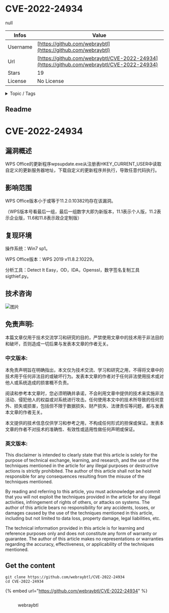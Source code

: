 # CVE-2022-24934

null

| Infos    | Value                                                              |
| -------- | -------------------------------------------------------------------|
| Username | [https://github.com/webraybtl](https://github.com/webraybtl) |
| Url      | [https://github.com/webraybtl/CVE-2022-24934](https://github.com/webraybtl/CVE-2022-24934)                                               |
| Stars    | 19                                                          |
| License  | No License                                                        |

<details>

<summary>Topic / Tags</summary>



</details>

## Readme

# CVE-2022-24934


## 漏洞概述

WPS Office的更新程序wpsupdate.exe从注册表HKEY_CURRENT_USER中读取自定义的更新服务器地址，下载自定义的更新程序并执行，导致任意代码执行。

## 影响范围

WPS Office版本小于或等于11.2.0.10382均存在该漏洞。

（WPS版本号看最后一组，最后一组数字大即为新版本，11.1表示个人版，11.2表示企业版，11.6和11.8表示政企定制版）

## 复现环境

操作系统：Win7 sp1。

WPS Office版本：WPS 2019 v11.8.2.10229。

分析工具：Detect It Easy，OD，IDA，Openssl，数字签名复制工具sigthief.py。

## 技术咨询
![图片](http://r9jxr6lcn.hn-bkt.clouddn.com/qrcode_for_gh_9e53931bba71_344.jpg)

## 免责声明:

本篇文章仅用于技术交流学习和研究的目的，严禁使用文章中的技术用于非法目的和破坏，否则造成一切后果与发表本文章的作者无关。

### 中文版本:

本免责声明旨在明确指出，本文仅为技术交流、学习和研究之用，不得将文章中的技术用于任何非法目的或破坏行为。发表本文章的作者对于任何非法使用技术或对他人或系统造成的损害概不负责。

阅读和参考本文章时，您必须明确并承诺，不会利用文章中提供的技术来实施非法活动、侵犯他人的权益或对系统进行攻击。任何使用本文中的技术所导致的任何意外、损失或损害，包括但不限于数据损失、财产损失、法律责任等问题，都与发表本文章的作者无关。

本文提供的技术信息仅供学习和参考之用，不构成任何形式的担保或保证。发表本文章的作者不对技术的准确性、有效性或适用性做任何声明或保证。

### 英文版本:

This disclaimer is intended to clearly state that this article is solely for the purpose of technical exchange, learning, and research, and the use of the techniques mentioned in the article for any illegal purposes or destructive actions is strictly prohibited. The author of this article shall not be held responsible for any consequences resulting from the misuse of the techniques mentioned.

By reading and referring to this article, you must acknowledge and commit that you will not exploit the techniques provided in the article for any illegal activities, infringement of rights of others, or attacks on systems. The author of this article bears no responsibility for any accidents, losses, or damages caused by the use of the techniques mentioned in this article, including but not limited to data loss, property damage, legal liabilities, etc.

The technical information provided in this article is for learning and reference purposes only and does not constitute any form of warranty or guarantee. The author of this article makes no representations or warranties regarding the accuracy, effectiveness, or applicability of the techniques mentioned.



## Get the content

```
git clone https://github.com/webraybtl/CVE-2022-24934
cd CVE-2022-24934
```

{% embed url="https://github.com/webraybtl/CVE-2022-24934" %}

<figure><img src="https://avatars.githubusercontent.com/u/95903558?v=4" alt=""><figcaption><p>webraybtl</p></figcaption></figure>
